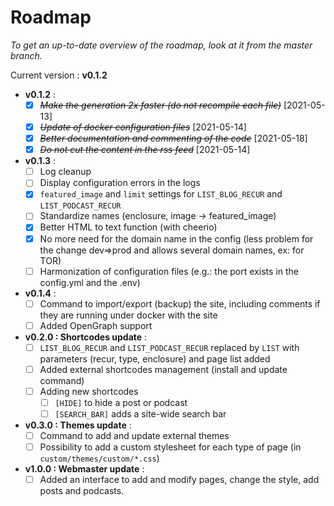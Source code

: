 # Roadmap

*To get an up-to-date overview of the roadmap, look at it from the master branch.*

Current version : **v0.1.2**

- **v0.1.2** :
    + [X] ~~*Make the generation 2x faster (do not recompile each file)*~~ [2021-05-13]
    + [X] ~~*Update of docker configuration files*~~ [2021-05-14]
    + [X] ~~*Better documentation and commenting of the code*~~ [2021-05-18]
    + [X] ~~*Do not cut the content in the rss feed*~~ [2021-05-14]

- **v0.1.3** :
    + [ ] Log cleanup
    + [ ] Display configuration errors in the logs
    + [X] `featured_image` and `limit` settings for `LIST_BLOG_RECUR` and `LIST_PODCAST_RECUR`
    + [ ] Standardize names (enclosure, image -> featured_image)
    + [X] Better HTML to text function (with cheerio)
    + [X] No more need for the domain name in the config (less problem for the change dev=>prod and allows several domain names, ex: for TOR)
    + [ ] Harmonization of configuration files (e.g.: the port exists in the config.yml and the .env)

- **v0.1.4** :
    + [ ] Command to import/export (backup) the site, including comments if they are running under docker with the site
    + [ ] Added OpenGraph support

- **v0.2.0 : Shortcodes update** :
    + [ ] `LIST_BLOG_RECUR` and `LIST_PODCAST_RECUR` replaced by `LIST` with parameters (recur, type, enclosure) and page list added
    + [ ] Added external shortcodes management (install and update command)
    + [ ] Adding new shortcodes
        * [ ] `[HIDE]` to hide a post or podcast
        + [ ] `[SEARCH_BAR]` adds a site-wide search bar
- **v0.3.0 : Themes update** :
    + [ ] Command to add and update external themes
    + [ ] Possibility to add a custom stylesheet for each type of page (in `custom/themes/custom/*.css`)
- **v1.0.0 : Webmaster update** :
    + [ ] Added an interface to add and modify pages, change the style, add posts and podcasts.